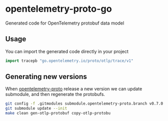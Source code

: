 # opentelemetry-proto-go

Generated code for OpenTelemetry protobuf data model

## Usage

You can import the generated code directly in your project

```go
import tracepb "go.opentelemetry.io/proto/otlp/trace/v1"
```

## Generating new versions

When
[opentelemetry-proto](https://github.com/open-telemetry/opentelemetry-proto)
release a new version we can update submodule, and then regenerate the
protobufs.

```sh
git config -f .gitmodules submodule.opentelemetry-proto.branch v0.7.0
git submodule update --init
make clean gen-otlp-protobuf copy-otlp-protobu
```
